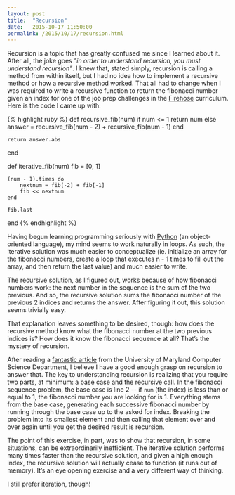 ```yaml
---
layout: post
title:  "Recursion"
date:   2015-10-17 11:50:00
permalink: /2015/10/17/recursion.html
---
```


Recursion is a topic that has greatly confused me since I learned about it.  After all, the joke goes _"in order to understand recursion, you must understand recursion"_.  I knew that, stated simply, recursion is calling a method from within itself, but I had no idea how to implement a recursive method or how a recursive method worked.  That all had to change when I was required to write a recursive function to return the fibonacci number given an index for one of the job prep challenges in the [Firehose](http://www.thefirehoseproject.com) curriculum.  Here is the code I came up with: 

{% highlight ruby %}
def recursive_fib(num)
    if num <= 1
        return num
    else
        answer = recursive_fib(num - 2) + recursive_fib(num - 1)
    end
    
    return answer.abs
end

def iterative_fib(num)
    fib = [0, 1]
    
    (num - 1).times do 
        nextnum = fib[-2] + fib[-1]
        fib << nextnum
    end
    
    fib.last
end
{% endhighlight %}

Having begun learning programming seriously with [Python](http://learnpythonthehardway.org) (an object-oriented language), my mind seems to work naturally in loops.  As such, the iterative solution was much easier to conceptualize (ie. initialize an array for the fibonacci numbers, create a loop that executes n - 1 times to fill out the array, and then return the last value) and much easier to write.  

The recursive solution, as I figured out, works because of how fibonacci numbers work: the next number in the sequence is the sum of the two previous. And so, the recursive solution sums the fibonacci number of the previous 2 indices and returns the answer. After figuring it out, this solution seems trivially easy.  

That explanation leaves something to be desired, though: how does the recursive method know what the fibonacci number at the two previous indices is?  How does it know the fibonacci sequence at all?  That’s the mystery of recursion. 

After reading a [fantastic article](https://www.cs.umd.edu/class/fall2002/cmsc214/Tutorial/recursion.html) from the University of Maryland Computer Science Department, I believe I have a good enough grasp on recursion to answer that.  The key to understanding recursion is realizing that you require two parts, at minimum: a base case and the recursive call.  In the fibonacci sequence problem, the base case is line 2 -- if ```num``` (the index) is less than or equal to 1, the fibonacci number you are looking for is 1. Everything stems from the base case, generating each successive fibonacci number by running through the base case up to the asked for index. Breaking the problem into its smallest element and then calling that element over and over again until you get the desired result is recursion. 

The point of this exercise, in part, was to show that recursion, in some situations, can be extraordinarily inefficient.  The iterative solution performs many times faster than the recursive solution, and given a high enough index, the recursive solution will actually cease to function (it runs out of memory).  It’s an eye opening exercise and a very different way of thinking.  

I still prefer iteration, though! 